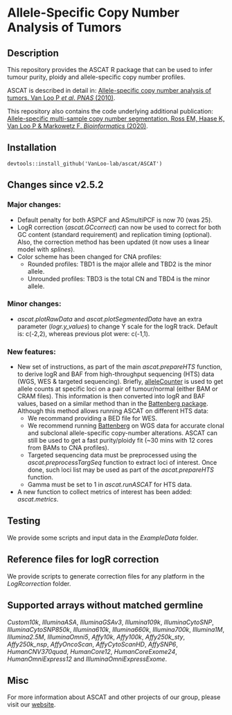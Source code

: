 # Allele-Specific Copy Number Analysis of Tumors

## Description

This repository provides the ASCAT R package that can be used to infer tumour purity, ploidy and
allele-specific copy number profiles.

ASCAT is described in detail in: [Allele-specific copy number analysis of tumors. Van Loo P *et al*. *PNAS* (2010)](http://www.ncbi.nlm.nih.gov/pubmed/20837533).

This repository also contains the code underlying additional publication:
[Allele-specific multi-sample copy number segmentation. Ross EM, Haase K, Van Loo P & Markowetz F. *Bioinformatics* (2020)](https://pubmed.ncbi.nlm.nih.gov/32449758).

## Installation
`devtools::install_github('VanLoo-lab/ascat/ASCAT')`

## Changes since v2.5.2
### Major changes:
- Default penalty for both ASPCF and ASmultiPCF is now 70 (was 25).
- LogR correction (*ascat.GCcorrect*) can now be used to correct for both GC content (standard requirement) and replication timing (optional). Also, the correction method has been updated (it now uses a linear model with *splines*).
- Color scheme has been changed for CNA profiles:
	- Rounded profiles: TBD1 is the major allele and TBD2 is the minor allele.
	- Unrounded profiles: TBD3 is the total CN and TBD4 is the minor allele.

### Minor changes:
- *ascat.plotRawData* and *ascat.plotSegmentedData* have an extra parameter (*logr.y_values*) to change Y scale for the logR track. Default is: c(-2,2), whereas previous plot were: c(-1,1).

### New features:
- New set of instructions, as part of the main *ascat.prepareHTS* function, to derive logR and BAF from high-throughput sequencing (HTS) data (WGS, WES & targeted sequencing). Briefly, [alleleCounter](https://github.com/cancerit/alleleCount) is used to get allele counts at specific loci on a pair of tumour/normal (either BAM or CRAM files). This information is then converted into logR and BAF values, based on a similar method than in the [Battenberg package](https://github.com/Wedge-lab/battenberg). Although this method allows running ASCAT on different HTS data:
  - We recommand providing a BED file for WES.
  - We recommend running [Battenberg](https://github.com/Wedge-lab/battenberg) on WGS data for accurate clonal and subclonal allele-specific copy-number alterations. ASCAT can still be used to get a fast purity/ploidy fit (~30 mins with 12 cores from BAMs to CNA profiles).
  - Targeted sequencing data must be preprocessed using the *ascat.preprocessTargSeq* function to extract loci of interest. Once done, such loci list may be used as part of the *ascat.prepareHTS* function.
  - Gamma must be set to 1 in *ascat.runASCAT* for HTS data.
- A new function to collect metrics of interest has been added: *ascat.metrics*.

## Testing
We provide some scripts and input data in the *ExampleData* folder.

## Reference files for logR correction
We provide scripts to generate correction files for any platform in the *LogRcorrection* folder.

## Supported arrays without matched germline
*Custom10k*, *IlluminaASA*, *IlluminaGSAv3*, *Illumina109k*, *IlluminaCytoSNP*, *IlluminaCytoSNP850k*, *Illumina610k*, *Illumina660k*, *Illumina700k*, *Illumina1M*, *Illumina2.5M*, *IlluminaOmni5*, *Affy10k*, *Affy100k*, *Affy250k_sty*, *Affy250k_nsp*, *AffyOncoScan*, *AffyCytoScanHD*, *AffySNP6*, *HumanCNV370quad*, *HumanCore12*, *HumanCoreExome24*, *HumanOmniExpress12* and *IlluminaOmniExpressExome*.

## Misc
For more information about ASCAT and other projects of our group, please visit our [website](https://www.crick.ac.uk/research/a-z-researchers/researchers-v-y/peter-van-loo/software/).

